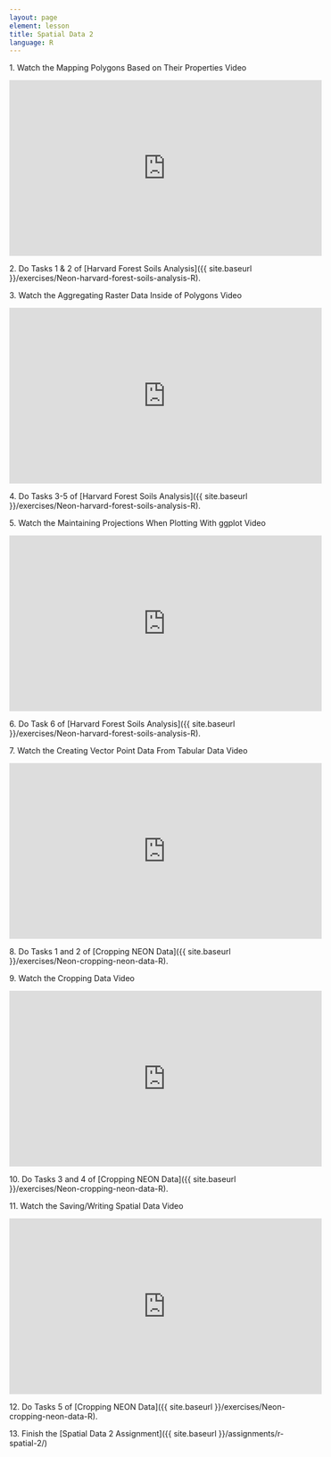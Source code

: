 ```yaml
---
layout: page
element: lesson
title: Spatial Data 2
language: R
---
```


1\. Watch the Mapping Polygons Based on Their Properties Video

<iframe width="560" height="315" src="https://www.youtube.com/embed/BZtoyNJenBc" frameborder="0" allow="accelerometer; autoplay; clipboard-write; encrypted-media; gyroscope; picture-in-picture" allowfullscreen></iframe>

2\. Do Tasks 1 & 2 of [Harvard Forest Soils Analysis]({{ site.baseurl }}/exercises/Neon-harvard-forest-soils-analysis-R).

3\. Watch the Aggregating Raster Data Inside of Polygons Video

<iframe width="560" height="315" src="https://www.youtube.com/embed/UbvZ5wsGyo8" frameborder="0" allow="accelerometer; autoplay; clipboard-write; encrypted-media; gyroscope; picture-in-picture" allowfullscreen></iframe>

4\. Do Tasks 3-5 of [Harvard Forest Soils Analysis]({{ site.baseurl }}/exercises/Neon-harvard-forest-soils-analysis-R).

5\. Watch the Maintaining Projections When Plotting With ggplot Video

<iframe width="560" height="315" src="https://www.youtube.com/embed/UMHcO4BY130" frameborder="0" allow="accelerometer; autoplay; clipboard-write; encrypted-media; gyroscope; picture-in-picture" allowfullscreen></iframe>

6\. Do Task 6 of [Harvard Forest Soils Analysis]({{ site.baseurl }}/exercises/Neon-harvard-forest-soils-analysis-R).

7\. Watch the Creating Vector Point Data From Tabular Data Video

<iframe width="560" height="315" src="https://www.youtube.com/embed/xjNYHsBeJdg" frameborder="0" allow="accelerometer; autoplay; clipboard-write; encrypted-media; gyroscope; picture-in-picture" allowfullscreen></iframe>

8\. Do Tasks 1 and 2 of [Cropping NEON Data]({{ site.baseurl }}/exercises/Neon-cropping-neon-data-R).

9\. Watch the Cropping Data Video

<iframe width="560" height="315" src="https://www.youtube.com/embed/UP2Za1TizOc" frameborder="0" allow="accelerometer; autoplay; clipboard-write; encrypted-media; gyroscope; picture-in-picture" allowfullscreen></iframe>

10\. Do Tasks 3 and 4 of [Cropping NEON Data]({{ site.baseurl }}/exercises/Neon-cropping-neon-data-R).

11\. Watch the Saving/Writing Spatial Data Video

<iframe width="560" height="315" src="https://www.youtube.com/embed/xjNYHsBeJdg" frameborder="0" allow="accelerometer; autoplay; clipboard-write; encrypted-media; gyroscope; picture-in-picture" allowfullscreen></iframe>

12\. Do Tasks 5 of [Cropping NEON Data]({{ site.baseurl }}/exercises/Neon-cropping-neon-data-R).

13\. Finish the [Spatial Data 2 Assignment]({{ site.baseurl }}/assignments/r-spatial-2/)